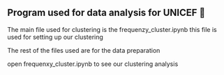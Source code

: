 ## Program used for data analysis for UNICEF :mag_right:

The main file used for clustering is the frequenzy_cluster.ipynb 
this file is used for setting up our clustering

The rest of the files used are for the data preparation  

open frequenxy_cluster.ipynb to see our clustering analysis 

